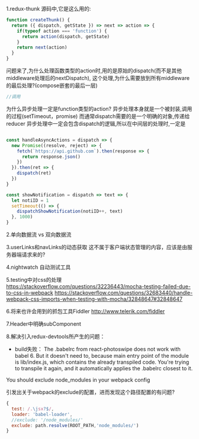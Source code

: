 1.redux-thunk 源码中,它是这么用的:
```js
function createThunk() {
  return ({ dispatch, getState }) => next => action => {
    if(typeof action === 'function') {
      return action(dispatch, getState)
    }
    return next(action)
  }
}
```

问题来了,为什么处理函数类型的action时,用的是原始的dispatch(而不是其他middleware处理后的nextDispatch),
这个处理,为什么需要放到所有middleware的最后处理?(compose嵌套的最后一层)
```js
//调用


```
为什么异步处理一定是function类型的action?
异步处理本身就是一个被封装,调用的过程(setTimeout，promise)
而通常dispatch需要的是一个明确的对象,传递给reducer
异步处理中一定会包含dispatch的逻辑,所以在中间层的处理时,一定是
```js

const handleAsyncActions = dispatch => {
  new Promise((resolve, reject) => {
    fetch(`https://api.github.com`).then(response => {
      return response.json()
    })
  }).then(ret => {
    dispatch(ret)
  })
}

const showNotification = dispatch => text => {
  let notiID = 1
  setTimeout(() => {
    dispatchShowNotification(notiID++, text)
  }, 1000)
}
```

2.单向数据流 vs 双向数据流

3.userLinks和navLinks的动态获取
这不属于客户端状态管理的内容，应该是由服务器端请求来的?

4.nightwatch 自动测试工具

5.testing中对css的处理
https://stackoverflow.com/questions/32236443/mocha-testing-failed-due-to-css-in-webpack
https://stackoverflow.com/questions/32683440/handle-webpack-css-imports-when-testing-with-mocha/32848647#32848647

6.将来也许会用到的抓包工具Fiddler
http://www.telerik.com/fiddler

7.Header中明确subComponent

8.解决引入redux-devtools所产生的问题：
  + build失败：
  The .babelrc from react-photoswipe does not work with babel 6. But it doesn't need to, because main entry point of the module is lib/index.js, which contains the already transpiled code. You're trying to transpile it again, and it automatically applies the .babelrc closest to it.

  You should exclude node_modules in your webpack config

  引发出关于webpack的exclude的配置，进而发现这个路径配置的有问题?

  ```js
  {
    test: /.\jsx?$/,
    loader: 'babel-loader',
    //exclude: '/node_modules/'
    exclude: path.resolve(ROOT_PATH,'node_modules/')
  }
  ```

